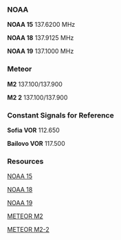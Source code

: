 ### NOAA

**NOAA 15** 137.6200 MHz

**NOAA 18**	137.9125 MHz

**NOAA 19**	137.1000 MHz

### Meteor

**M2** 137.100/137.900

**M2 2** 137.100/137.900


### Constant Signals for Reference

**Sofia VOR** 112.650

**Bailovo VOR** 117.500

### Resources

[NOAA 15](https://www.n2yo.com/satellite/?s=25338)

[NOAA 18](https://www.n2yo.com/satellite/?s=28654)

[NOAA 19](https://www.n2yo.com/satellite/?s=33591)

[METEOR M2](https://www.n2yo.com/satellite/?s=40069)

[METEOR M2-2](https://www.n2yo.com/satellite/?s=44387)

